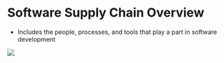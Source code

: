 # Software Supply Chain Overview

* Includes the people, processes, and tools that play a part in software development

![](https://github.com/JonmarCorpuz/SecondBrain/blob/main/Assets/Whitespace.png)
